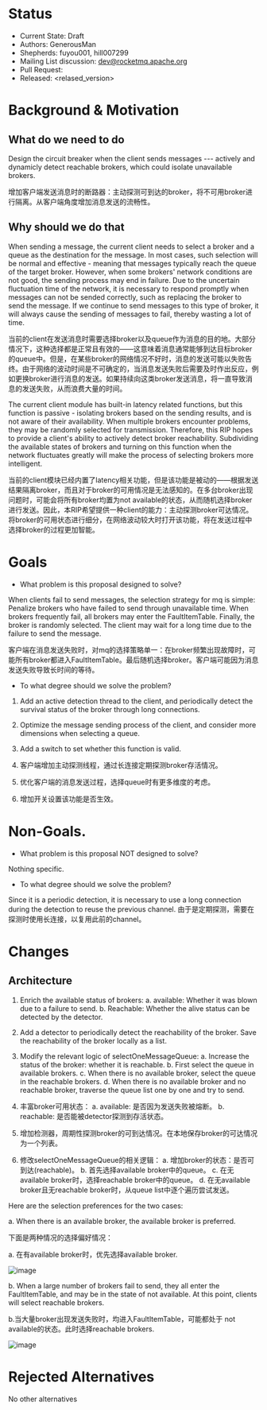 # Status
- Current State: Draft
- Authors:  GenerousMan
- Shepherds: fuyou001, hill007299
- Mailing List discussion: dev@rocketmq.apache.org
- Pull Request: 
- Released: <relased_version>


# Background & Motivation
## What do we need to do

Design the circuit breaker when the client sends messages --- actively and dynamicly detect reachable brokers, which could isolate unavailable brokers. 

增加客户端发送消息时的断路器：主动探测可到达的broker，将不可用broker进行隔离。从客户端角度增加消息发送的流畅性。


## Why should we do that


When sending a message, the current client needs to select a broker and a queue as the destination for the message. In most cases, such selection will be normal and effective - meaning that messages typically reach the queue of the target broker. However, when some brokers' network conditions are not good, the sending process may end in failure. Due to the uncertain fluctuation time of the network, it is necessary to respond promptly when messages can not be sended correctly, such as replacing the broker to send the message. If we continue to send messages to this type of broker, it will always cause the sending of messages to fail, thereby wasting a lot of time.

当前的client在发送消息时需要选择broker以及queue作为消息的目的地。大部分情况下，这种选择都是正常且有效的——这意味着消息通常能够到达目标broker的queue中。但是，在某些broker的网络情况不好时，消息的发送可能以失败告终。由于网络的波动时间是不可确定的，当消息发送失败后需要及时作出反应，例如更换broker进行消息的发送。如果持续向这类broker发送消息，将一直导致消息的发送失败，从而浪费大量的时间。

The current client module has built-in latency related functions, but this function is passive - isolating brokers based on the sending results, and is not aware of their availability. When multiple brokers encounter problems, they may be randomly selected for transmission. Therefore, this RIP hopes to provide a client's ability to actively detect broker reachability. Subdividing the available states of brokers and turning on this function when the network fluctuates greatly will make the process of selecting brokers more intelligent.

当前的client模块已经内置了latency相关功能，但是该功能是被动的——根据发送结果隔离broker，而且对于broker的可用情况是无法感知的。在多台broker出现问题时，可能会将所有broker均置为not available的状态，从而随机选择broker进行发送。因此，本RIP希望提供一种client的能力：主动探测broker可达情况。将broker的可用状态进行细分，在网络波动较大时打开该功能，将在发送过程中选择broker的过程更加智能。


# Goals
- What problem is this proposal designed to solve?  

When clients fail to send messages, the selection strategy for mq is simple: Penalize brokers who have failed to send through unavailable time. When brokers frequently fail, all brokers may enter the FaultItemTable. Finally, the broker is randomly selected. The client may wait for a long time due to the failure to send the message.

客户端在消息发送失败时，对mq的选择策略单一：在broker频繁出现故障时，可能所有broker都进入FaultItemTable。最后随机选择broker。客户端可能因为消息发送失败导致长时间的等待。

- To what degree should we solve the problem? 

1. Add an active detection thread to the client, and periodically detect the survival status of the broker through long connections.
2. Optimize the message sending process of the client, and consider more dimensions when selecting a queue.
3. Add a switch to set whether this function is valid.

1. 客户端增加主动探测线程，通过长连接定期探测broker存活情况。
2. 优化客户端的消息发送过程，选择queue时有更多维度的考虑。
3. 增加开关设置该功能是否生效。

# Non-Goals.

- What problem is this proposal NOT designed to solve? 
 
Nothing specific.

- To what degree should we solve the problem?

Since it is a periodic detection, it is necessary to use a long connection during the detection to reuse the previous channel.
由于是定期探测，需要在探测时使用长连接，以复用此前的channel。

# Changes
## Architecture

1. Enrich the available status of brokers:
  a. available: Whether it was blown due to a failure to send.
  b. Reachable: Whether the alive status can be detected by the detector.
2. Add a detector to periodically detect the reachability of the broker. Save the reachability of the broker locally as a list.
3. Modify the relevant logic of selectOneMessageQueue:
  a. Increase the status of the broker: whether it is reachable.
  b. First select the queue in available brokers.
  c. When there is no available broker, select the queue in the reachable brokers.
  d. When there is no available broker and no reachable broker, traverse the queue list one by one and try to send.

1. 丰富broker可用状态：
  a. available: 是否因为发送失败被熔断。
  b. reachable: 是否能被detector探测到存活状态。
2. 增加检测器，周期性探测broker的可到达情况。在本地保存broker的可达情况为一个列表。
3. 修改selectOneMessageQueue的相关逻辑：
  a. 增加broker的状态：是否可到达(reachable)。
  b. 首先选择available broker中的queue。
  c. 在无available broker时，选择reachable broker中的queue。
  d. 在无available broker且无reachable broker时，从queue list中逐个遍历尝试发送。

Here are the selection preferences for the two cases:

a. When there is an available broker, the available broker is preferred.

下面是两种情况的选择偏好情况：

a. 在有available broker时，优先选择available broker.

![image](https://user-images.githubusercontent.com/21963954/227834501-03a73f7c-6e08-47c7-92ff-f0e20840e854.png)

b. When a large number of brokers fail to send, they all enter the FaultItemTable, and may be in the state of not available. At this point, clients will select reachable brokers.

b.当大量broker出现发送失败时，均进入FaultItemTable，可能都处于 not available的状态。此时选择reachable brokers.

![image](https://user-images.githubusercontent.com/21963954/227834571-aa0816ed-63af-4b51-bd11-7003a9e32203.png)

# Rejected Alternatives

 
No other alternatives
